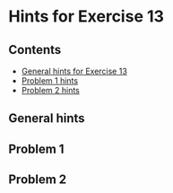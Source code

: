 # Hints for Exercise 13
## Contents
- [General hints for Exercise 13](#general-hints)
- [Problem 1 hints](#problem-1)
- [Problem 2 hints](#problem-2)

## General hints

## Problem 1

## Problem 2
